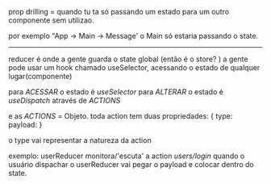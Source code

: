 prop drilling = quando tu ta só passando um estado para um outro componente sem utilizao.

por exemplo "App -> Main -> Message'
o Main só estaria passando o state.

---

reducer é onde a gente guarda o state global (então é o store? )
a gente pode usar um hook chamado useSelector, acessando o estado de qualquer lugar(componente)

para _ACESSAR_ o estado é _useSelector_
para _ALTERAR_ o estado é _useDispatch_ através de _ACTIONS_

e as _ACTIONS_ = Objeto.
toda action tem duas propriedades:
{ type:
payload: }

o type vai representar a natureza da action

exemplo:
userReducer
monitora/'escuta' a action _users/login_
quando o usuário dispachar o userReducer vai pegar o payload e colocar dentro do state.

